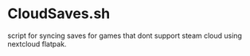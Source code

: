 # CloudSaves.sh
script for syncing saves for games that dont support steam cloud using nextcloud flatpak.
